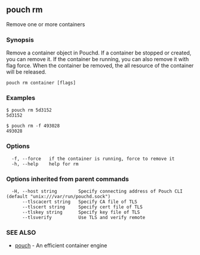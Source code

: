 ## pouch rm

Remove one or more containers

### Synopsis


Remove a container object in Pouchd.
If a container be stopped or created, you can remove it. 
If the container be running, you can also remove it with flag force.
When the container be removed, the all resource of the container will
be released.


```
pouch rm container [flags]
```

### Examples

```
$ pouch rm 5d3152
5d3152

$ pouch rm -f 493028
493028
```

### Options

```
  -f, --force   if the container is running, force to remove it
  -h, --help    help for rm
```

### Options inherited from parent commands

```
  -H, --host string        Specify connecting address of Pouch CLI (default "unix:///var/run/pouchd.sock")
      --tlscacert string   Specify CA file of TLS
      --tlscert string     Specify cert file of TLS
      --tlskey string      Specify key file of TLS
      --tlsverify          Use TLS and verify remote
```

### SEE ALSO

* [pouch](pouch.md)	 - An efficient container engine

